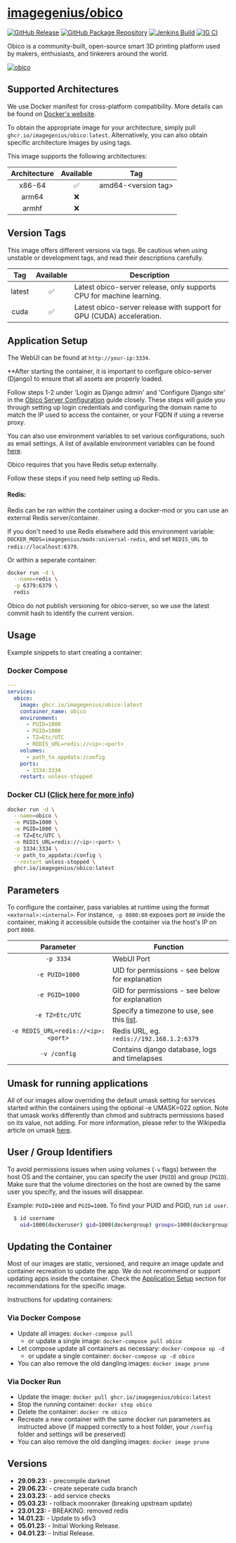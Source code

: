 <!-- DO NOT EDIT THIS FILE MANUALLY -->
<!-- Please read https://github.com/imagegenius/docker-obico/blob/main/.github/CONTRIBUTING.md -->

# [imagegenius/obico](https://github.com/imagegenius/docker-obico)

[![GitHub Release](https://img.shields.io/github/release/imagegenius/docker-obico.svg?color=007EC6&labelColor=555555&logoColor=ffffff&style=for-the-badge&logo=github)](https://github.com/imagegenius/docker-obico/releases)
[![GitHub Package Repository](https://shields.io/badge/GitHub%20Package-blue?logo=github&logoColor=ffffff&style=for-the-badge)](https://github.com/imagegenius/docker-obico/packages)
[![Jenkins Build](https://img.shields.io/jenkins/build?labelColor=555555&logoColor=ffffff&style=for-the-badge&jobUrl=https%3A%2F%2Fci.imagegenius.io%2Fjob%2FDocker-Pipeline-Builders%2Fjob%2Fdocker-obico%2Fjob%2Fmain%2F&logo=jenkins)](https://ci.imagegenius.io/job/Docker-Pipeline-Builders/job/docker-obico/job/main/)
[![IG CI](https://img.shields.io/badge/dynamic/yaml?color=007EC6&labelColor=555555&logoColor=ffffff&style=for-the-badge&label=CI&query=CI&url=https%3A%2F%2Fci-tests.imagegenius.io%2Fobico%2Flatest-main%2Fci-status.yml)](https://ci-tests.imagegenius.io/obico/latest-main/index.html)

Obico is a community-built, open-source smart 3D printing platform used by makers, enthusiasts, and tinkerers around the world.

[![obico](https://www.obico.io/wwwimg/logo.svg)](https://www.obico.io/)

## Supported Architectures

We use Docker manifest for cross-platform compatibility. More details can be found on [Docker's website](https://distribution.github.io/distribution/spec/manifest-v2-2/#manifest-list).

To obtain the appropriate image for your architecture, simply pull `ghcr.io/imagegenius/obico:latest`. Alternatively, you can also obtain specific architecture images by using tags.

This image supports the following architectures:

| Architecture | Available | Tag |
| :----: | :----: | ---- |
| x86-64 | ✅ | amd64-\<version tag\> |
| arm64 | ❌ | |
| armhf | ❌ | |

## Version Tags

This image offers different versions via tags. Be cautious when using unstable or development tags, and read their descriptions carefully.

| Tag | Available | Description |
| :----: | :----: |--- |
| latest | ✅ | Latest obico-server release, only supports CPU for machine learning. |
| cuda | ✅ | Latest obico-server release with support for GPU (CUDA) acceleration. |

## Application Setup

The WebUI can be found at `http://your-ip:3334`.

**After starting the container, it is important to configure obico-server (Django) to ensure that all assets are properly loaded. 

Follow steps 1-2 under 'Login as Django admin' and 'Configure Django site' in the [Obico Server Configuration](https://www.obico.io/docs/server-guides/configure/#login-as-django-admin) guide closely. These steps will guide you through setting up login credentials and configuring the domain name to match the IP used to access the container, or your FQDN if using a reverse proxy.

You can also use environment variables to set various configurations, such as email settings. A list of available environment variables can be found [here](https://github.com/TheSpaghettiDetective/obico-server/blob/release/docker-compose.yml#L13-L40).

Obico requires that you have Redis setup externally.

Follow these steps if you need help setting up Redis.

#### Redis:

Redis can be ran within the container using a docker-mod or you can use an external Redis server/container.

If you don't need to use Redis elsewhere add this environment variable: `DOCKER_MODS=imagegenius/mods:universal-redis`, and set `REDIS_URL` to `redis://localhost:6379`.

Or within a seperate container:

```bash
docker run -d \
  --name=redis \
  -p 6379:6379 \
  redis
```

Obico do not publish versioning for obico-server, so we use the latest commit hash to identify the current version.

## Usage

Example snippets to start creating a container:

### Docker Compose

```yaml
---
services:
  obico:
    image: ghcr.io/imagegenius/obico:latest
    container_name: obico
    environment:
      - PUID=1000
      - PGID=1000
      - TZ=Etc/UTC
      - REDIS_URL=redis://<ip>:<port>
    volumes:
      - path_to_appdata:/config
    ports:
      - 3334:3334
    restart: unless-stopped
```

### Docker CLI ([Click here for more info](https://docs.docker.com/engine/reference/commandline/cli/))

```bash
docker run -d \
  --name=obico \
  -e PUID=1000 \
  -e PGID=1000 \
  -e TZ=Etc/UTC \
  -e REDIS_URL=redis://<ip>:<port> \
  -p 3334:3334 \
  -v path_to_appdata:/config \
  --restart unless-stopped \
  ghcr.io/imagegenius/obico:latest
```

## Parameters

To configure the container, pass variables at runtime using the format `<external>:<internal>`. For instance, `-p 8080:80` exposes port `80` inside the container, making it accessible outside the container via the host's IP on port `8080`.

| Parameter | Function |
| :----: | --- |
| `-p 3334` | WebUI Port |
| `-e PUID=1000` | UID for permissions - see below for explanation |
| `-e PGID=1000` | GID for permissions - see below for explanation |
| `-e TZ=Etc/UTC` | Specify a timezone to use, see this [list](https://en.wikipedia.org/wiki/List_of_tz_database_time_zones#List). |
| `-e REDIS_URL=redis://<ip>:<port>` | Redis URL, eg. `redis://192.168.1.2:6379` |
| `-v /config` | Contains django database, logs and timelapses |

## Umask for running applications

All of our images allow overriding the default umask setting for services started within the containers using the optional -e UMASK=022 option. Note that umask works differently than chmod and subtracts permissions based on its value, not adding. For more information, please refer to the Wikipedia article on umask [here](https://en.wikipedia.org/wiki/Umask).

## User / Group Identifiers

To avoid permissions issues when using volumes (`-v` flags) between the host OS and the container, you can specify the user (`PUID`) and group (`PGID`). Make sure that the volume directories on the host are owned by the same user you specify, and the issues will disappear.

Example: `PUID=1000` and `PGID=1000`. To find your PUID and PGID, run `id user`.

```bash
  $ id username
    uid=1000(dockeruser) gid=1000(dockergroup) groups=1000(dockergroup)
```


## Updating the Container

Most of our images are static, versioned, and require an image update and container recreation to update the app. We do not recommend or support updating apps inside the container. Check the [Application Setup](#application-setup) section for recommendations for the specific image.

Instructions for updating containers:

### Via Docker Compose

* Update all images: `docker-compose pull`
  * or update a single image: `docker-compose pull obico`
* Let compose update all containers as necessary: `docker-compose up -d`
  * or update a single container: `docker-compose up -d obico`
* You can also remove the old dangling images: `docker image prune`

### Via Docker Run

* Update the image: `docker pull ghcr.io/imagegenius/obico:latest`
* Stop the running container: `docker stop obico`
* Delete the container: `docker rm obico`
* Recreate a new container with the same docker run parameters as instructed above (if mapped correctly to a host folder, your `/config` folder and settings will be preserved)
* You can also remove the old dangling images: `docker image prune`

## Versions

* **29.09.23:** - precompile darknet
* **29.06.23:** - create seperate cuda branch
* **23.03.23:** - add service checks
* **05.03.23:** - rollback moonraker (breaking upstream update)
* **23.01.23:** - BREAKING: removed redis
* **14.01.23:** - Update to s6v3
* **05.01.23:** - Initial Working Release.
* **04.01.23:** - Initial Release.
